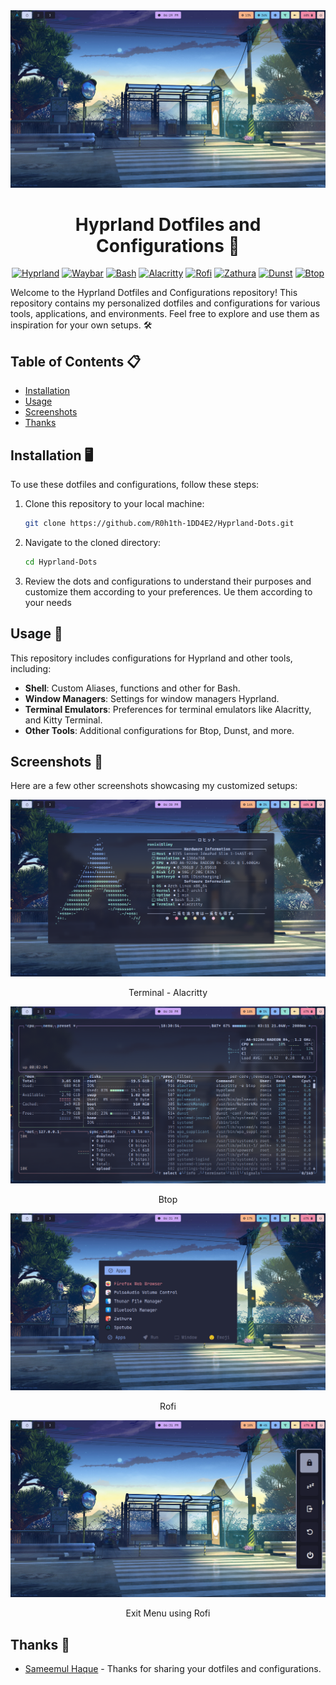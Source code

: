 <div align="center"><img src="./Assets/w1.png"></div>
<h1 align="center">Hyprland Dotfiles and Configurations 🚀</h1>

<div align="center">

[![Hyprland](https://img.shields.io/badge/Hyprland-abd6fd?style=for-the-badge "Hyprland - A dynamic tiling Wayland compositor based on wlroots that doesn't sacrifice on its looks")](https://hyprland.org/)
[![Waybar](https://img.shields.io/badge/Waybar-cdd6f4?style=for-the-badge "Waybar - Highly customizable Wayland bar for Sway and Wlroots based compositors")](https://github.com/Alexays/Waybar)
[![Bash](https://img.shields.io/badge/Bash-f2cdcd?style=for-the-badge "Bourne Again SHell")](https://www.gnu.org/software/bash/manual/bash.html)
[![Alacritty](https://img.shields.io/badge/Alacritty-cba6f7?style=for-the-badge "Alacritty - A fast, cross-platform, OpenGL terminal emulator")](https://github.com/alacritty/alacritty)
[![Rofi](https://img.shields.io/badge/Rofi-fab387?style=for-the-badge "Rofi- A window switcher, application launcher and dmenu replacement")](https://github.com/lbonn/rofi)
[![Zathura](https://img.shields.io/badge/Zathura-94e2d5?style=for-the-badge "Zathura is a highly customizable and functional document viewer")](https://github.com/pwmt/zathura)
[![Dunst](https://img.shields.io/badge/Dunst-fab387?style=for-the-badge "Dunst - Lightweight and customizable notification daemon")](https://github.com/dunst-project/dunst)
[![Btop](https://img.shields.io/badge/BTOP-cdd6f4?style=for-the-badge "A monitor of resources")](https://github.com/aristocratos/btop)
</div>

Welcome to the Hyprland Dotfiles and Configurations repository! This repository contains my personalized dotfiles and configurations for various tools, applications, and environments. Feel free to explore and use them as inspiration for your own setups. 🛠️

## Table of Contents 📋

- [Installation](#installation)
- [Usage](#usage)
- [Screenshots](#screenshots)
- [Thanks](#thanks)

## Installation 🖥️

To use these dotfiles and configurations, follow these steps:

1. Clone this repository to your local machine:

   ```bash
   git clone https://github.com/R0h1th-1DD4E2/Hyprland-Dots.git
   ```

2. Navigate to the cloned directory:

   ```bash
   cd Hyprland-Dots
   ```

3. Review the dots and configurations to understand their purposes and customize them according to your preferences. Ue them according to your needs

## Usage 🚀

This repository includes configurations for Hyprland and other tools, including:

- **Shell**: Custom Aliases, functions and other for Bash.
- **Window Managers**: Settings for window managers Hyprland.
- **Terminal Emulators**: Preferences for terminal emulators like Alacritty, and Kitty Terminal.
- **Other Tools**: Additional configurations for Btop, Dunst, and more.

## Screenshots 📸

Here are a few other screenshots showcasing my customized setups:

![Screenshot 2](./Assets/w2.png)
<div align="center"> Terminal - Alacritty </div>

![Screenshot 3](./Assets/w3.png)
<div align="center">Btop</div>

![Screenshot 4](./Assets/w4.png)
<div align="center">Rofi</div>

![Screenshot 6](./Assets/w6.png)
<div align="center">Exit Menu using Rofi</div>

## Thanks 🙏

- [Sameemul Haque](https://github.com/sameemul-haque/) - Thanks for sharing your dotfiles and configurations.
